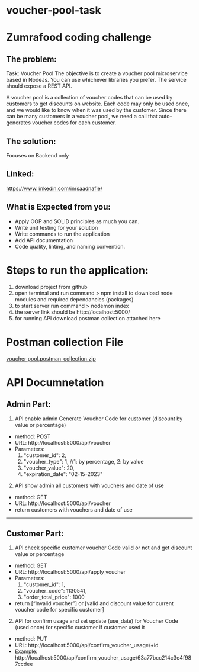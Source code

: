 # voucher-pool-task

# Zumrafood coding challenge

## The problem:
Task: Voucher Pool
The objective is to create a voucher pool microservice based in NodeJs. You can use whichever libraries you prefer. The service should expose a ​REST API​.

A voucher pool is a collection of voucher codes that can be used by customers to get discounts on website. Each code may only be used once, and we would like to know when it was used by the customer. Since there can be many customers in a voucher pool, we need a call that auto-generates voucher codes for each customer.


## The solution:
Focuses on Backend only


## Linked:
https://www.linkedin.com/in/saadnafie/

## What is Expected from you:
- Apply OOP and SOLID principles as much you can.
- Write unit testing for your solution
- Write commands to run the application
- Add API documentation
- Code quality, linting, and naming convention.


# Steps to run the application:

1. download project from github
2. open terminal and run command > npm install to download node modules and required dependancies (packages)
3. to start server run command > nodemon index
4. the server link should be http://localhost:5000/
5. for running API download postman collection attached here


# Postman collection File

[voucher pool.postman_collection.zip](https://github.com/saadnafie/voucher-pool-task/files/10299352/voucher.pool.postman_collection.zip)


# API Documnetation

## Admin Part:

1. API enable admin Generate Voucher Code for customer (discount by value or percentage)
- method: POST
- URL: http://localhost:5000/api/voucher
- Parameters:
    1. "customer_id": 2,
    2. "voucher_type": 1, //1: by percentage, 2: by value
    3. "voucher_value": 20,
    4. "expiration_date": "02-15-2023"



2. API show admin all customers with vouchers and date of use
- method: GET
- URL: http://localhost:5000/api/voucher
- return customers with vouchers and date of use
___________________________________________________________________________________________

## Customer Part:


1. API check specific customer voucher Code valid or not and get discount value or percentage
 - method: GET
 - URL: http://localhost:5000/api/apply_voucher
- Parameters: 
    1. "customer_id": 1,
    2. "voucher_code": 1130541,
    3. "order_total_price": 1000
- return [“Invalid voucher”] or [valid and discount value for current voucher code for specific customer]

2. API for confirm usage and set update (use_date) for Voucher Code (used once) for specific customer if customer used it
 - method: PUT
- URL: http://localhost:5000/api/confirm_voucher_usage/+id
- Example: http://localhost:5000/api/confirm_voucher_usage/63a77bcc214c3e4f987ccdee





